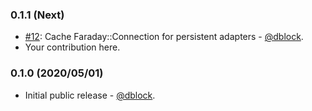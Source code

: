 ### 0.1.1 (Next)

* [#12](https://github.com/dblock/open-weather-ruby-client/pull/12): Cache Faraday::Connection for persistent adapters - [@dblock](https://github.com/dblock).
* Your contribution here.

### 0.1.0 (2020/05/01)

* Initial public release - [@dblock](https://github.com/dblock).
